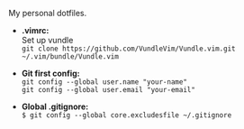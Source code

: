My personal dotfiles.

* **.vimrc:**  
    Set up vundle  
    ```git clone https://github.com/VundleVim/Vundle.vim.git ~/.vim/bundle/Vundle.vim```

* **Git first config:**  
    ```git config --global user.name "your-name"```  
    ```git config --global user.email "your-email"```

* **Global .gitignore:**  
    ```$ git config --global core.excludesfile ~/.gitignore```
